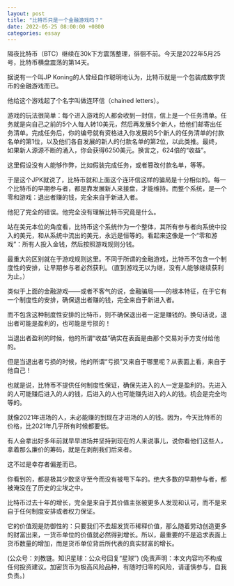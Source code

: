 ```yaml
---
layout: post
title: "比特币只是一个金融游戏吗？"
date: 2022-05-25 08:00:00 +0800
categories: essay
---
```


隔夜比特币（BTC）继续在30k下方震荡整理，徘徊不前。今天是2022年5月25号，比特币横盘震荡的第14天。

据说有一个叫JP Koning的人曾经自作聪明地认为，比特币就是一个包装成数字货币的金融游戏而已。

他给这个游戏起了个名字叫做连环信（chained letters）。

游戏的玩法很简单：每个进入游戏的人都会收到一封信，信上是一个任务清单。任务就是向自己之前的5个人每人转10美元，然后再发展5个新人，给他们邮寄出任务清单。完成任务后，你的编号就有资格进入你发展的5个新人的任务清单的付款名单的第1位，以及他们各自发展的新人的付款名单的第2位，以此类推。最终，如果新人源源不断的涌入，你会获得6250美元。换言之，624倍的“收益”。

这里假设没有人能够作弊，比如假装完成任务，或者篡改付款名单，等等。

于是这个JPK就说了，比特币就和上面这个连环信这样的骗局是十分相似的。每一个比特币的早期参与者，都是靠发展新人来接盘，才能维持。而整个系统，是一个零和游戏：退出者赚的钱，完全来自于新进入者。

他犯了完全的错误。他完全没有理解比特币究竟是什么。

站在美元本位的角度看，比特币这个系统作为一个整体，其所有参与者向系统中投入的美元，和从系统中流出的美元，永远是恒等的。看起来这像是一个“零和游戏”：所有人投入金钱，然后按照游戏规则分钱。

最重大的区别就在于游戏规则这里。不同于所谓的金融游戏，比特币不包含一个制度性的安排，让早期参与者必然获利。（直到游戏无以为继，没有人能够继续获利为止。）

类似于上面的金融游戏——或者不客气的说，金融骗局——的根本特征，在于它有一个制度性的安排，确保退出者赚的钱，完全来自于新进入者。

而不包含这种制度性安排的比特币，则不确保退出者一定是赚钱的。换句话说，退出者可能是盈利的，也可能是亏损的！

当退出者盈利的时候，他的所谓“收益”确实在表面是由那个交易对手方支付给他的。

但是当退出者亏损的时候，他的所谓“亏损”又来自于哪里呢？从表面上看，来自于他自己！

也就是说，比特币不提供任何制度性保证，确保先进入的人一定是盈利的。先进入的人可能赚后进入的人的钱，后进入的人也可能赚先进入的人的钱。机会是完全均等的。

就像2021年进场的人，未必能赚的到现在才进场的人的钱。因为，今天比特币的价格，比2021年几乎所有时候都要低。

有人会拿出好多年前就早早进场并坚持到现在的人来说事儿，说你看他们这些人，拿着那么廉价的筹码，就是在剥削我们后来者。

这不过是幸存者偏差而已。

你看到的，都是极其少数坚守至今而没有被甩下车的。绝大多数的早期参与者，都被淹没在了历史的尘埃之中。

比特币过去十年的增长，完全是来自于其价值主张被更多人发现和认可，而不是来自于任何制度安排或者权力保证。

它的价值观是防御性的：只要我们不去超发货币稀释价值，那么随着劳动创造更多的财富出来，一货币单位的价值就必然得到增长。所以，最重要的不是追求表面上货币数量的增加，而是货币单位背后所代表的真实财富的增长。

(公众号：刘教链。知识星球：公众号回复“星球”)
(免责声明：本文内容均不构成任何投资建议。加密货币为极高风险品种，有随时归零的风险，请谨慎参与，自我负责。)